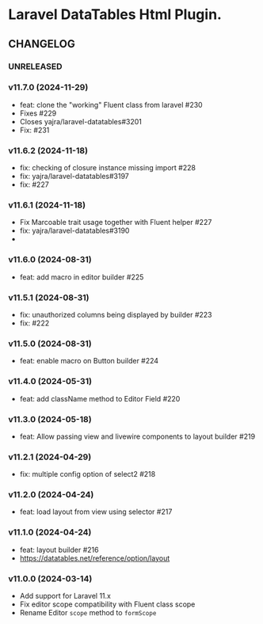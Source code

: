 # Laravel DataTables Html Plugin.

## CHANGELOG

### UNRELEASED

### v11.7.0 (2024-11-29)

- feat: clone the "working" Fluent class from laravel #230
- Fixes #229 
- Closes yajra/laravel-datatables#3201
- Fix: #231

### v11.6.2 (2024-11-18)

- fix: checking of closure instance missing import #228
- fix: yajra/laravel-datatables#3197 
- fix: #227

### v11.6.1 (2024-11-18)

- Fix Marcoable trait usage together with Fluent helper #227
- fix: yajra/laravel-datatables#3190
- 
### v11.6.0 (2024-08-31)

- feat: add macro in editor builder #225

### v11.5.1 (2024-08-31)

- fix: unauthorized columns being displayed by builder #223
- fix: #222

### v11.5.0 (2024-08-31)

- feat: enable macro on Button builder #224

### v11.4.0 (2024-05-31)

- feat: add className method to Editor Field #220

### v11.3.0 (2024-05-18)

- feat: Allow passing view and livewire components to layout builder #219

### v11.2.1 (2024-04-29)

- fix: multiple config option of select2 #218

### v11.2.0 (2024-04-24)

- feat: load layout from view using selector #217

### v11.1.0 (2024-04-24)

- feat: layout builder #216
- https://datatables.net/reference/option/layout

### v11.0.0 (2024-03-14)

- Add support for Laravel 11.x
- Fix editor scope compatibility with Fluent class scope
- Rename Editor `scope` method to `formScope`
